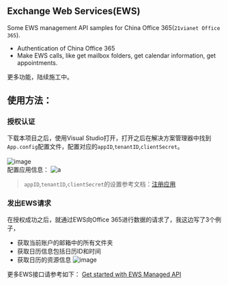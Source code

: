 ## Exchange Web Services(EWS) 
Some EWS management API samples for China Office 365(``21vianet Office 365``). 
- Authentication of China Office 365
- Make EWS calls, like get mailbox folders, get calendar information, get appointments.

更多功能，陆续施工中。

## 使用方法：

### 授权认证
下载本项目之后，使用Visual Studio打开，打开之后在解决方案管理器中找到``App.config``配置文件，配置对应的``appID``,``tenantID``,``clientSecret``。<br><br>
![image](https://user-images.githubusercontent.com/18607988/146703976-fe3a921e-d604-4077-a6e0-69f589a80759.png)<br>
配置应用信息：
![a](https://user-images.githubusercontent.com/18607988/146703763-fa6471a4-89c5-4490-96a5-7f354393e572.png)<br>

> ``appID``,``tenantID``,``clientSecret``的设置参考文档：[注册应用](https://docs.microsoft.com/en-us/graph/auth-register-app-v2?context=graph%2Fapi%2F1.0&view=graph-rest-1.0)

### 发出EWS请求
在授权成功之后，就通过EWS向Office 365进行数据的请求了，我这边写了3个例子，
- 获取当前账户的邮箱中的所有文件夹
- 获取日历信息包括日历ID和时间
- 获取日历的资源信息
![image](https://user-images.githubusercontent.com/18607988/146706485-f6eb0db7-e27f-413c-bd8e-ac32f2a76573.png)

更多EWS接口请参考如下：
[Get started with EWS Managed API](https://docs.microsoft.com/en-us/exchange/client-developer/exchange-web-services/get-started-with-ews-managed-api-client-applications)
